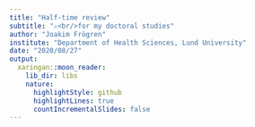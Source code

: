 ```yaml
---
title: "Half-time review"
subtitle: "⚔<br/>for my doctoral studies"
author: "Joakim Frögren"
institute: "Department of Health Sciences, Lund University"
date: "2020/08/27"
output:
  xaringan::moon_reader:
    lib_dir: libs
    nature:
      highlightStyle: github
      highlightLines: true
      countIncrementalSlides: false
---
```

